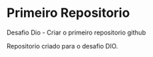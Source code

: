 # Primeiro Repositorio
Desafio Dio - Criar o primeiro repositorio github

Repositorio criado para o desafio DIO.
